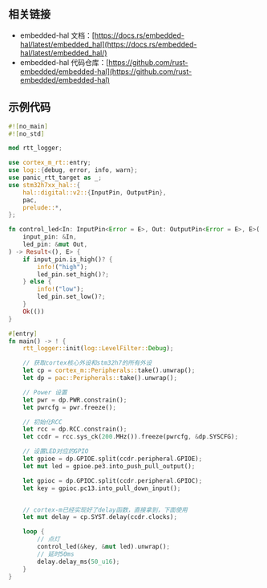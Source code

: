 ## 相关链接
- embedded-hal 文档：[https://docs.rs/embedded-hal/latest/embedded_hal](https://docs.rs/embedded-hal/latest/embedded_hal/)
- embedded-hal 代码仓库：[https://github.com/rust-embedded/embedded-hal](https://github.com/rust-embedded/embedded-hal)

## 示例代码
```rust
#![no_main]
#![no_std]

mod rtt_logger;

use cortex_m_rt::entry;
use log::{debug, error, info, warn};
use panic_rtt_target as _;
use stm32h7xx_hal::{
    hal::digital::v2::{InputPin, OutputPin},
    pac,
    prelude::*,
};

fn control_led<In: InputPin<Error = E>, Out: OutputPin<Error = E>, E>(
    input_pin: &In,
    led_pin: &mut Out,
) -> Result<(), E> {
    if input_pin.is_high()? {
        info!("high");
        led_pin.set_high()?;
    } else {
        info!("low");
        led_pin.set_low()?;
    }
    Ok(())
}

#[entry]
fn main() -> ! {
    rtt_logger::init(log::LevelFilter::Debug);

    // 获取cortex核心外设和stm32h7的所有外设
    let cp = cortex_m::Peripherals::take().unwrap();
    let dp = pac::Peripherals::take().unwrap();

    // Power 设置
    let pwr = dp.PWR.constrain();
    let pwrcfg = pwr.freeze();

    // 初始化RCC
    let rcc = dp.RCC.constrain();
    let ccdr = rcc.sys_ck(200.MHz()).freeze(pwrcfg, &dp.SYSCFG);

    // 设置LED对应的GPIO
    let gpioe = dp.GPIOE.split(ccdr.peripheral.GPIOE);
    let mut led = gpioe.pe3.into_push_pull_output();

    let gpioc = dp.GPIOC.split(ccdr.peripheral.GPIOC);
    let key = gpioc.pc13.into_pull_down_input();


    // cortex-m已经实现好了delay函数，直接拿到，下面使用
    let mut delay = cp.SYST.delay(ccdr.clocks);

    loop {
        // 点灯
        control_led(&key, &mut led).unwrap();
        // 延时50ms
        delay.delay_ms(50_u16);
    }
}

```
